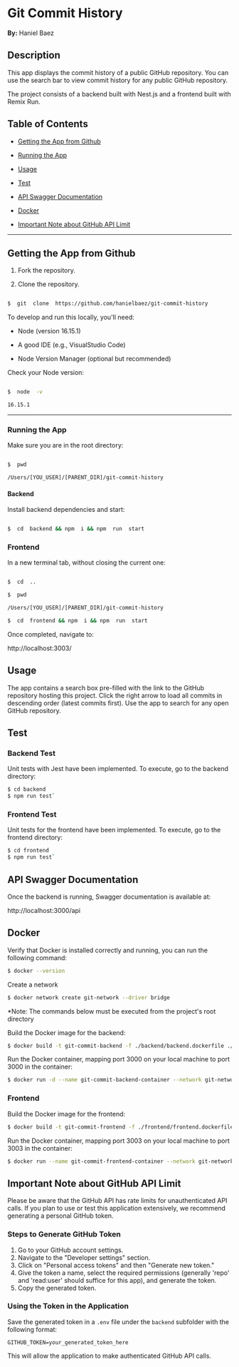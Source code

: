 # Git Commit History

**By:** Haniel Baez

## Description

This app displays the commit history of a public GitHub repository. You can use the search bar to view commit history for any public GitHub repository.

The project consists of a backend built with Nest.js and a frontend built with Remix Run.

## Table of Contents

- [Getting the App from Github](#getting-the-app-from-github)

- [Running the App](#running-the-app)

- [Usage](#usage)

- [Test](#test)

- [API Swagger Documentation](#api-swagger-documentation)

- [Docker](#docker)

- [Important Note about GitHub API Limit](#important-note-about-gtHub-api-limit)

---

## Getting the App from Github

1. Fork the repository.

2. Clone the repository.

```bash

$  git  clone  https://github.com/hanielbaez/git-commit-history

```

To develop and run this locally, you'll need:

- Node (version 16.15.1)

- A good IDE (e.g., VisualStudio Code)

- Node Version Manager (optional but recommended)

Check your Node version:

```bash

$  node  -v

16.15.1

```

---

### Running the App

Make sure you are in the root directory:

```bash

$  pwd

/Users/[YOU_USER]/[PARENT_DIR]/git-commit-history

```

#### Backend

Install backend dependencies and start:

```bash

$  cd  backend && npm  i && npm  run  start

```

### Frontend

In a new terminal tab, without closing the current one:

```bash

$  cd  ..

$  pwd

/Users/[YOU_USER]/[PARENT_DIR]/git-commit-history

$  cd  frontend && npm  i && npm  run  start

```

Once completed, navigate to:

http://localhost:3003/

## Usage

The app contains a search box pre-filled with the link to the GitHub repository hosting this project. Click the right arrow to load all commits in descending order (latest commits first). Use the app to search for any open GitHub repository.

## Test

### Backend Test

Unit tests with Jest have been implemented. To execute, go to the backend directory:

```bash
$ cd backend
$ npm run test`
```

### Frontend Test

Unit tests for the frontend have been implemented. To execute, go to the frontend directory:

```bash
$ cd frontend
$ npm run test`
```

## API Swagger Documentation

Once the backend is running, Swagger documentation is available at:

http://localhost:3000/api

## Docker

Verify that Docker is installed correctly and running, you can run the following command:

```bash
$ docker --version
```

Create a network

```bash
$ docker network create git-network --driver bridge
```

\*Note: The commands below must be executed from the project's root directory

Build the Docker image for the backend:

```bash
$ docker build -t git-commit-backend -f ./backend/backend.dockerfile ./backend
```

Run the Docker container, mapping port 3000 on your local machine to port 3000 in the container:

```bash
$ docker run -d --name git-commit-backend-container --network git-network -p 3000:3000 git-commit-backend
```

### Frontend

Build the Docker image for the frontend:

```bash
$ docker build -t git-commit-frontend -f ./frontend/frontend.dockerfile ./frontend
```

Run the Docker container, mapping port 3003 on your local machine to port 3003 in the container:

```bash
$ docker run --name git-commit-frontend-container --network git-network -p 3003:3003 -e API=http://git-commit-backend-container:3000 git-commit-frontend
```

## Important Note about GitHub API Limit

Please be aware that the GitHub API has rate limits for unauthenticated API calls. If you plan to use or test this application extensively, we recommend generating a personal GitHub token.

### Steps to Generate GitHub Token

1. Go to your GitHub account settings.
2. Navigate to the "Developer settings" section.
3. Click on "Personal access tokens" and then "Generate new token."
4. Give the token a name, select the required permissions (generally 'repo' and 'read:user' should suffice for this app), and generate the token.
5. Copy the generated token.

### Using the Token in the Application

Save the generated token in a `.env` file under the `backend` subfolder with the following format:

`GITHUB_TOKEN=your_generated_token_here`

This will allow the application to make authenticated GitHub API calls.
